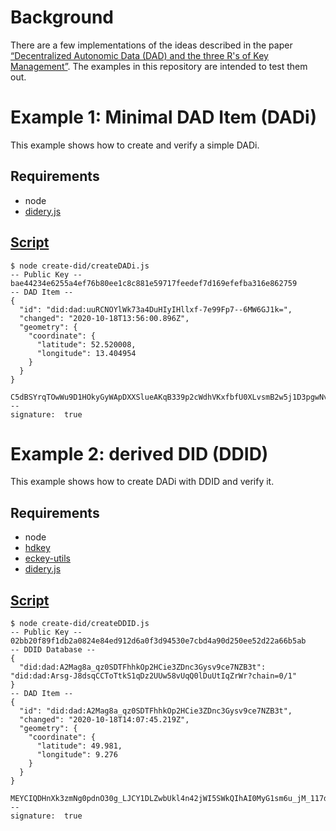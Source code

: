 Background
==========

There are a few implementations of the ideas described in the paper [“Decentralized Autonomic Data (DAD) and the three R's of Key Management”](https://github.com/WebOfTrustInfo/rebooting-the-web-of-trust-spring2018/blob/master/final-documents/DecentralizedAutonomicData.md). The examples in this repository are intended to test them out.

Example 1: Minimal DAD Item (DADi)
======================

This example shows how to create and verify a simple DADi.

Requirements 
------------

* node
* [didery.js](https://github.com/reputage/didery.js)

[Script](create-did/createDADi.js)
------
```
$ node create-did/createDADi.js
-- Public Key --
bae44234e6255a4ef76b80ee1c8c881e59717feedef7d169efefba316e862759
-- DAD Item --
{
  "id": "did:dad:uuRCNOYlWk73a4DuHIyIHllxf-7e99Fp7--6MW6GJ1k=",
  "changed": "2020-10-18T13:56:00.896Z",
  "geometry": {
    "coordinate": {
      "latitude": 52.520008,
      "longitude": 13.404954
    }
  }
}

C5dBSYrqTOwWu9D1HOkyGyWApDXXSlueAKqB339p2cWdhVKxfbfU0XLvsmB2w5j1D3pgwNvXGFTO4CG8VTpHDg==
--
signature:  true
```
Example 2: derived DID (DDID)
======================

This example shows how to create DADi with DDID and verify it.

Requirements 
------------

* node
* [hdkey](https://github.com/cryptocoinjs/hdkey)
* [eckey-utils](https://github.com/tibetty/eckey-utils)
* [didery.js](https://github.com/reputage/didery.js)

[Script](create-did/createDDID.js)
------
```
$ node create-did/createDDID.js
-- Public Key --
02bb20f89f1db2a0824e84ed912d6a0f3d94530e7cbd4a90d250ee52d22a66b5ab
-- DDID Database --
{
  "did:dad:A2Mag8a_qz0SDTFhhkOp2HCie3ZDnc3Gysv9ce7NZB3t": "did:dad:Arsg-J8dsqCCToTtkS1qDz2UUw58vUqQ0lDuUtIqZrWr?chain=0/1"
}
-- DAD Item --
{
  "id": "did:dad:A2Mag8a_qz0SDTFhhkOp2HCie3ZDnc3Gysv9ce7NZB3t",
  "changed": "2020-10-18T14:07:45.219Z",
  "geometry": {
    "coordinate": {
      "latitude": 49.981,
      "longitude": 9.276
    }
  }
}

MEYCIQDHnXk3zmNg0pdnO30g_LJCY1DLZwbUkl4n42jWI5SWkQIhAI0MyG1sm6u_jM_117dyzoF8t1OhvbqWxJt4KhO3LYrV
--
signature:  true
```
